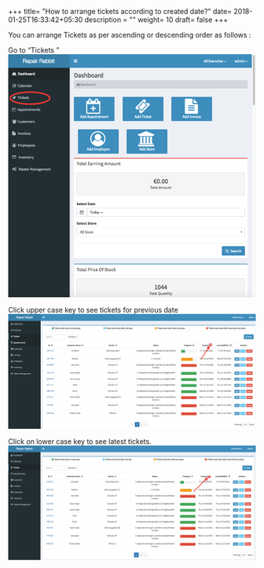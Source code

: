 +++
title= "How to arrange tickets according to created date?"
date= 2018-01-25T16:33:42+05:30
description = ""
weight= 10
draft= false
+++

You can arrange Tickets as per  ascending or descending order as follows :


Go to “Tickets ” 
![How to arrange tickets according to created date?](/images/tickets/how_can_i_arrange_the_tickets_according_to_created_date/go_to_tickets.png)

Click upper case key to see tickets for previous date 
![How to arrange tickets according to created date?](/images/tickets/how_can_i_arrange_the_tickets_according_to_created_date/select_upper_case_key_to_see_previous_ticket.png)

Click on lower case key to see latest tickets.
![How to arrange tickets according to created date?](/images/tickets/how_can_i_arrange_the_tickets_according_to_created_date//select_lower_case_key_to_see_latest_tickets.png)

